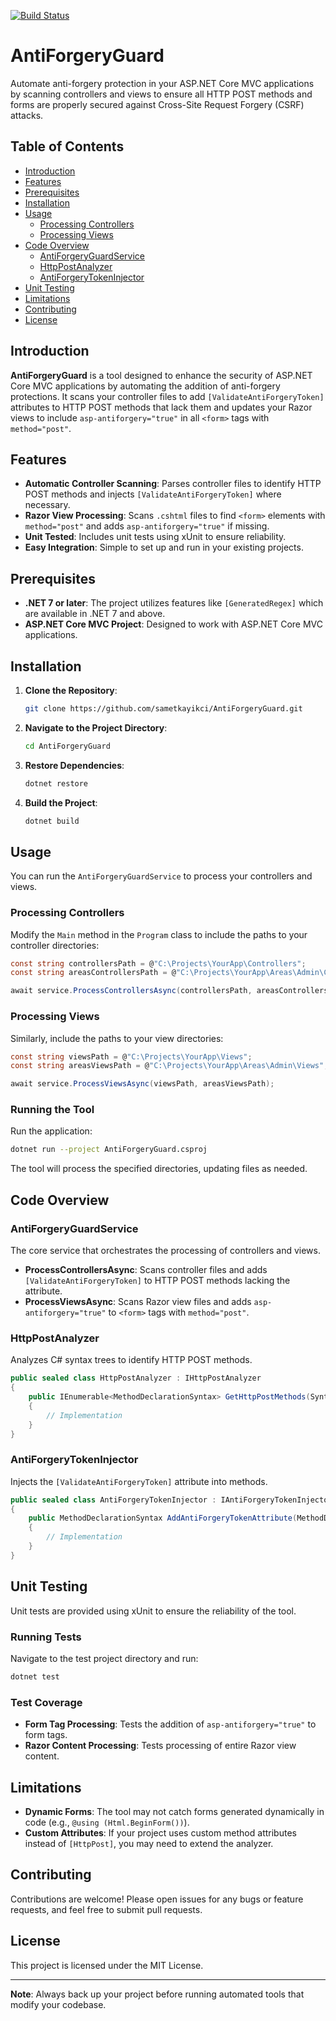 [![Build Status](https://github.com/sametkayikci/AntiForgeryGuard/actions/workflows/ci.yml/badge.svg)](https://github.com/sametkayikci/AntiForgeryGuard/actions)
﻿
# AntiForgeryGuard

Automate anti-forgery protection in your ASP.NET Core MVC applications by scanning controllers and views to ensure all HTTP POST methods and forms are properly secured against Cross-Site Request Forgery (CSRF) attacks.

## Table of Contents

- [Introduction](#introduction)
- [Features](#features)
- [Prerequisites](#prerequisites)
- [Installation](#installation)
- [Usage](#usage)
    - [Processing Controllers](#processing-controllers)
    - [Processing Views](#processing-views)
- [Code Overview](#code-overview)
    - [AntiForgeryGuardService](#antiforgeryguardservice)
    - [HttpPostAnalyzer](#httppostanalyzer)
    - [AntiForgeryTokenInjector](#antiforgerytokeninjector)
- [Unit Testing](#unit-testing)
- [Limitations](#limitations)
- [Contributing](#contributing)
- [License](#license)

## Introduction

**AntiForgeryGuard** is a tool designed to enhance the security of ASP.NET Core MVC applications by automating the addition of anti-forgery protections. It scans your controller files to add `[ValidateAntiForgeryToken]` attributes to HTTP POST methods that lack them and updates your Razor views to include `asp-antiforgery="true"` in all `<form>` tags with `method="post"`.

## Features

- **Automatic Controller Scanning**: Parses controller files to identify HTTP POST methods and injects `[ValidateAntiForgeryToken]` where necessary.
- **Razor View Processing**: Scans `.cshtml` files to find `<form>` elements with `method="post"` and adds `asp-antiforgery="true"` if missing.
- **Unit Tested**: Includes unit tests using xUnit to ensure reliability.
- **Easy Integration**: Simple to set up and run in your existing projects.

## Prerequisites

- **.NET 7 or later**: The project utilizes features like `[GeneratedRegex]` which are available in .NET 7 and above.
- **ASP.NET Core MVC Project**: Designed to work with ASP.NET Core MVC applications.

## Installation

1. **Clone the Repository**:

   ```bash
   git clone https://github.com/sametkayikci/AntiForgeryGuard.git
   ```

2. **Navigate to the Project Directory**:

   ```bash
   cd AntiForgeryGuard
   ```

3. **Restore Dependencies**:

   ```bash
   dotnet restore
   ```

4. **Build the Project**:

   ```bash
   dotnet build
   ```

## Usage

You can run the `AntiForgeryGuardService` to process your controllers and views.

### Processing Controllers

Modify the `Main` method in the `Program` class to include the paths to your controller directories:

```csharp
const string controllersPath = @"C:\Projects\YourApp\Controllers";
const string areasControllersPath = @"C:\Projects\YourApp\Areas\Admin\Controllers";

await service.ProcessControllersAsync(controllersPath, areasControllersPath);
```

### Processing Views

Similarly, include the paths to your view directories:

```csharp
const string viewsPath = @"C:\Projects\YourApp\Views";
const string areasViewsPath = @"C:\Projects\YourApp\Areas\Admin\Views";

await service.ProcessViewsAsync(viewsPath, areasViewsPath);
```

### Running the Tool

Run the application:

```bash
dotnet run --project AntiForgeryGuard.csproj
```

The tool will process the specified directories, updating files as needed.

## Code Overview

### AntiForgeryGuardService

The core service that orchestrates the processing of controllers and views.

- **ProcessControllersAsync**: Scans controller files and adds `[ValidateAntiForgeryToken]` to HTTP POST methods lacking the attribute.
- **ProcessViewsAsync**: Scans Razor view files and adds `asp-antiforgery="true"` to `<form>` tags with `method="post"`.

### HttpPostAnalyzer

Analyzes C# syntax trees to identify HTTP POST methods.

```csharp
public sealed class HttpPostAnalyzer : IHttpPostAnalyzer
{
    public IEnumerable<MethodDeclarationSyntax> GetHttpPostMethods(SyntaxNode root)
    {
        // Implementation
    }
}
```

### AntiForgeryTokenInjector

Injects the `[ValidateAntiForgeryToken]` attribute into methods.

```csharp
public sealed class AntiForgeryTokenInjector : IAntiForgeryTokenInjector
{
    public MethodDeclarationSyntax AddAntiForgeryTokenAttribute(MethodDeclarationSyntax method)
    {
        // Implementation
    }
}
```

## Unit Testing

Unit tests are provided using xUnit to ensure the reliability of the tool.

### Running Tests

Navigate to the test project directory and run:

```bash
dotnet test
```

### Test Coverage

- **Form Tag Processing**: Tests the addition of `asp-antiforgery="true"` to form tags.
- **Razor Content Processing**: Tests processing of entire Razor view content.

## Limitations

- **Dynamic Forms**: The tool may not catch forms generated dynamically in code (e.g., `@using (Html.BeginForm())`).
- **Custom Attributes**: If your project uses custom method attributes instead of `[HttpPost]`, you may need to extend the analyzer.

## Contributing

Contributions are welcome! Please open issues for any bugs or feature requests, and feel free to submit pull requests.

## License

This project is licensed under the MIT License.

---

**Note**: Always back up your project before running automated tools that modify your codebase.

